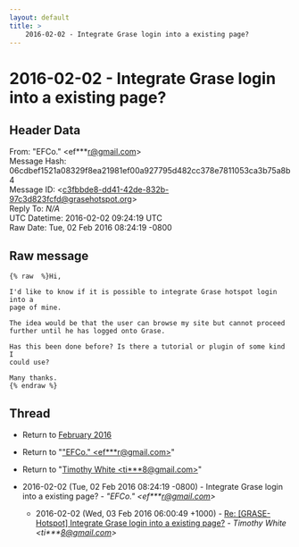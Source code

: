 ```yaml
---
layout: default
title: >
    2016-02-02 - Integrate Grase login into a existing page?
---
```


# 2016-02-02 - Integrate Grase login into a existing page?

## Header Data

From: "EFCo." \<ef***r@gmail.com\><br>
Message Hash: 06cdbef1521a08329f8ea21981ef00a927795d482cc378e7811053ca3b75a8b4<br>
Message ID: \<c3fbbde8-dd41-42de-832b-97c3d823fcfd@grasehotspot.org\><br>
Reply To: _N/A_<br>
UTC Datetime: 2016-02-02 09:24:19 UTC<br>
Raw Date: Tue, 02 Feb 2016 08:24:19 -0800<br>

## Raw message

```
{% raw  %}Hi,

I'd like to know if it is possible to integrate Grase hotspot login into a 
page of mine.

The idea would be that the user can browse my site but cannot proceed 
further until he has logged onto Grase.

Has this been done before? Is there a tutorial or plugin of some kind I 
could use?

Many thanks.
{% endraw %}
```

## Thread

+ Return to [February 2016](/archive/2016/02)

+ Return to "["EFCo." <ef***r<span>@</span>gmail.com>](/authors/ef___r_at_gmail_com)"
+ Return to "[Timothy White <ti***8<span>@</span>gmail.com>](/authors/ti___8_at_gmail_com)"

+ 2016-02-02 (Tue, 02 Feb 2016 08:24:19 -0800) - Integrate Grase login into a existing page? - _"EFCo." \<ef***r@gmail.com\>_
  + 2016-02-02 (Wed, 03 Feb 2016 06:00:49 +1000) - [Re: [GRASE-Hotspot] Integrate Grase login into a existing page?](/archive/2016/02/31ebe153c440db66a565685e670de9c4b8437aac3994e60980c686a114a8f28d) - _Timothy White \<ti***8@gmail.com\>_

